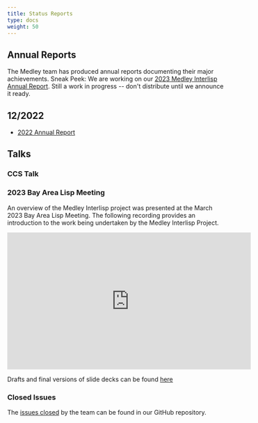 ```yaml
---
title: Status Reports
type: docs
weight: 50
---
```


## Annual Reports

The Medley team has produced annual reports documenting their major achievements.
Sneak Peek: We are working on our [2023 Medley Interlisp Annual Report](https://docs.google.com/document/d/1yL1WeYvgu5JstWyjD3fWl1mDZv8kIr_U3_1onSWvUko/edit?usp=sharing). Still a work in progress -- don't distribute until we announce it ready.
## 12/2022
* [2022 Annual Report](/project/status/2022medleyannualreport)

## Talks

### CCS Talk


### 2023 Bay Area Lisp Meeting

An overview of the Medley Interlisp project was presented at the March 2023 Bay Area Lisp Meeting.  The following recording provides an introduction to the work
being undertaken by the Medley Interlisp Project.

<iframe width="560" height="315" src="https://www.youtube.com/embed/N1MobfEaoWY" title="YouTube video player" frameborder="0" allow="accelerometer; autoplay; clipboard-write; encrypted-media; gyroscope; picture-in-picture; web-share" allowfullscreen></iframe>

Drafts and final versions of slide decks can be found [here](https://drive.google.com/drive/folders/1wQZ9F-doxx5gsGaQ7gKtOa5AObJalNJ9?usp=sharing)


### Closed Issues

The [issues closed](https://github.com/Interlisp/medley/issues?q=is%3Aissue+is%3Aclosed) by the team can be found in our GitHub repository.
<!-- is there a way to ask for "closed in the last N days"?  -->
